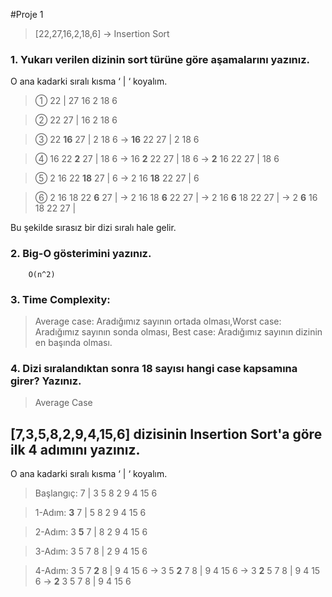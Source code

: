 #Proje 1

> [22,27,16,2,18,6] -> Insertion Sort

### 1. Yukarı verilen dizinin sort türüne göre aşamalarını yazınız.

O ana kadarki sıralı kısma ‘ | ‘ koyalım.

>①   22 | 27 16 2 18 6

>②   22 27 | 16 2 18 6

>③   22 **16** 27 | 2 18 6 → **16** 22 27 | 2 18 6

>④   16 22 **2** 27 | 18 6 → 16 **2** 22 27 | 18 6 → **2** 16 22 27 | 18 6

>⑤   2 16 22 **18** 27 | 6 → 2 16 **18** 22 27 | 6

>⑥   2 16 18 22 **6** 27 | → 2 16 18 **6** 22 27 | → 2 16 **6** 18 22 27 | → 2 **6** 16 18 22 27 |

Bu şekilde sırasız bir dizi sıralı hale gelir.

### 2. Big-O gösterimini yazınız.
        O(n^2)

### 3. Time Complexity:

   > Average case: Aradığımız sayının ortada olması,Worst case: Aradığımız sayının sonda olması, Best case: Aradığımız sayının dizinin en başında olması.
     
### 4. Dizi sıralandıktan sonra 18 sayısı hangi case kapsamına girer? Yazınız.
>   Average Case


## [7,3,5,8,2,9,4,15,6] dizisinin Insertion Sort'a göre ilk 4 adımını yazınız.

O ana kadarki sıralı kısma ‘ | ‘ koyalım.

>Başlangıç:   7 | 3 5 8 2 9 4 15 6

>1-Adım:      **3** 7 | 5 8 2 9 4 15 6

>2-Adım:      3 **5** 7 | 8 2 9 4 15 6

>3-Adım:      3 5 7 8 | 2 9 4 15 6

>4-Adım:      3 5 7 **2** 8 | 9 4 15 6 → 3 5 **2** 7 8 | 9 4 15 6 → 3 **2** 5 7 8 | 9 4 15 6 → **2** 3 5 7 8 | 9 4 15 6

